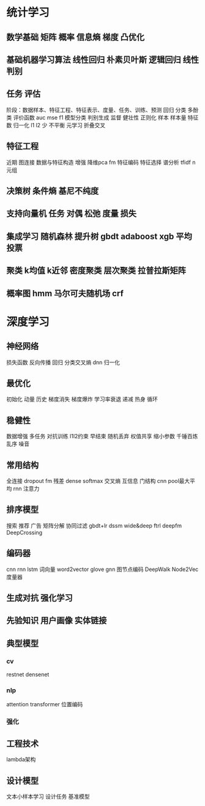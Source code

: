 # 统计学习

## 数学基础 矩阵 概率 信息熵 梯度 凸优化
## 基础机器学习算法 线性回归 朴素贝叶斯 逻辑回归 线性判别
## 任务 评估 
阶段：数据样本、特征工程、特征表示、度量、任务、训练、预测
回归 分类 多酚类 评价函数 auc mse f1 模型分类 判别生成  监督 
健壮性 正则化 样本
样本量 特征数
归一化
l1 l2  少 不平衡
元学习 折叠交叉

##   特征工程
近期  图连接
数据与特征构造  增强 降维pca fm 
特征编码 特征选择 
谱分析
tfidf n元组
## 决策树 条件熵 基尼不纯度
## 支持向量机 任务 对偶 松弛 度量 损失
## 集成学习 随机森林 提升树 gbdt adaboost xgb  平均 投票 
## 聚类 k均值 k近邻 密度聚类 层次聚类 拉普拉斯矩阵
## 概率图 hmm 马尔可夫随机场 crf

# 深度学习

## 神经网络
损失函数 反向传播 
回归 分类交叉熵
dnn 
归一化

## 最优化 
初始化 动量 历史 梯度消失 梯度爆炸 学习率衰退 递减 热身 循环 

## 稳健性
数据增强 多任务 对抗训练 l1l2约束 早结束 随机丢弃 权值共享 缩小参数 千锤百炼 乱序 噪音 


## 常用结构
全连接 dropout fm 残差 dense softmax 交叉熵 互信息 门结构 cnn pool最大平均  rnn  注意力 

## 排序模型 
搜索 推荐 广告
矩阵分解
协同过滤
gbdt+lr
dssm
wide&deep
ftrl 
deepfm
DeepCrossing

## 编码器
cnn 
rnn
lstm
词向量 word2vector glove
gnn 图节点编码
DeepWalk  Node2Vec
度量器 

## 生成对抗 强化学习

## 先验知识  用户画像 实体链接 

## 典型模型
### cv
restnet
densenet

###  nlp
attention transformer
位置编码 

### 强化

## 工程技术
lambda架构

## 设计模型
文本小样本学习
设计任务
基准模型
